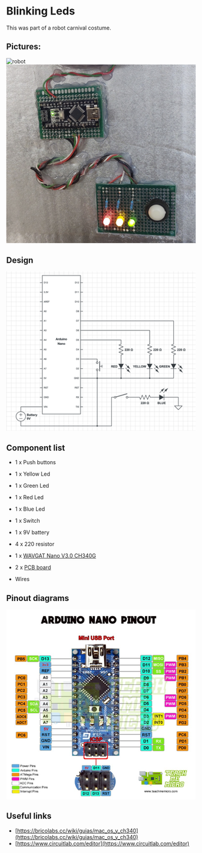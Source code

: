 # Blinking Leds

This was part of a robot carnival costume.


## Pictures:
![robot](doc/img/robot.png)
![detail](doc/img/detail.png)



## Design
![Design](doc/img/design.png)

## Component list

* 1 x Push buttons

* 1 x Yellow Led
* 1 x Green Led
* 1 x Red Led
* 1 x Blue Led
* 1 x Switch
* 1 x 9V battery
* 4 x 220 resistor
* 1 x [WAVGAT Nano V3.0 CH340G](https://es.aliexpress.com/item/32868170637.html?spm=a2g0s.9042311.0.0.274263c05HOWW9)
* 2 x [PCB board](https://es.aliexpress.com/item/32831489775.html?spm=a2g0s.9042311.0.0.274263c05HOWW9)
* Wires
 
## Pinout diagrams
 ![Arduino Pinout Diagram](doc/img/Arduino-Nano-pinout-4.jpg)

 
## Useful links

* [https://bricolabs.cc/wiki/guias/mac_os_y_ch340](https://bricolabs.cc/wiki/guias/mac_os_y_ch340)
* [https://www.circuitlab.com/editor](https://www.circuitlab.com/editor)

  
 	
	
 
